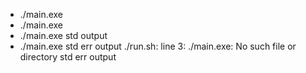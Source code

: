 + ./main.exe
+ ./main.exe
+ ./main.exe
std output
+ ./main.exe
std err output
./run.sh: line 3: ./main.exe: No such file or directory
std err output

